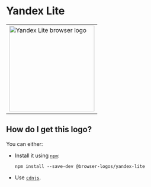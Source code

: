 # Yandex Lite

<table>
    <tr height=240>
        <td>
            <a href="https://github.com/alrra/browser-logos/tree/cc647916f68a453855090b1f523272a40f5c2f0d/src/yandex-lite">
                <img width=230 src="https://raw.githubusercontent.com/alrra/browser-logos/cc647916f68a453855090b1f523272a40f5c2f0d/src/yandex-lite/yandex-lite_512x512.png" alt="Yandex Lite browser logo">
            </a>
        </td>
    </tr>
</table>

## How do I get this logo?

You can either:

* Install it using [`npm`][npm]:

  `npm install --save-dev @browser-logos/yandex-lite`

* Use [`cdnjs`][cdnjs].

<!-- Link labels: -->

[cdnjs]: https://cdnjs.com/libraries/browser-logos
[npm]: https://www.npmjs.com/
